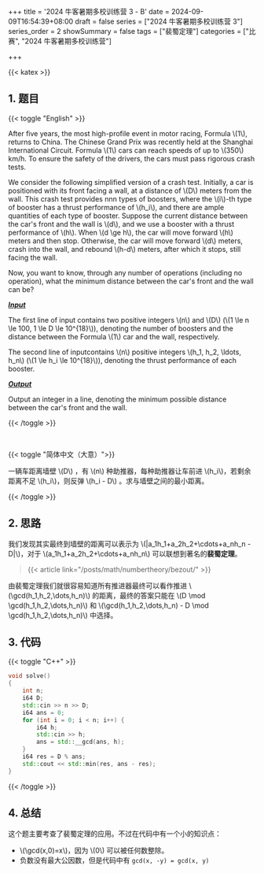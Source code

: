 +++
title = '2024 牛客暑期多校训练营 3 - B'
date = 2024-09-09T16:54:39+08:00
draft = false
series = ["2024 牛客暑期多校训练营 3"]
series_order = 2
showSummary = false
tags = ["裴蜀定理"]
categories = ["比赛", "2024 牛客暑期多校训练营"]

+++

{{< katex >}}

## 1. 题目

{{< toggle "English" >}}

After five years, the most high-profile event in motor racing, Formula \\(1\\), returns to China. The Chinese Grand Prix was recently held at the Shanghai International Circuit. Formula \\(1\\) cars can reach speeds of up to \\(350\\) km/h. To ensure the safety of the drivers, the cars must pass rigorous crash tests.

 We consider the following simplified version of a crash test. Initially, a car is positioned with its front facing a wall, at a distance of \\(D\\) meters from the wall. This crash test provides nnn types of boosters, where the \\(i\\)-th type of booster has a thrust performance of \\(h_i\\)​, and there are ample quantities of each type of booster. Suppose the current distance between the car's front and the wall is \\(d\\), and we use a booster with a thrust performance of \\(h\\). When \\(d \ge h\\), the car will move forward \\(h\\) meters and then stop. Otherwise, the car will move forward \\(d\\) meters, crash into the wall, and rebound \\(h-d\\) meters, after which it stops, still facing the wall.

 Now, you want to know, through any number of operations (including no operation), what the minimum distance between the car's front and the wall can be?

***<u>Input</u>***

The first line of input contains two positive integers \\(n\\) and \\(D\\) (\\(1 \le n \le 100, 1 \le D \le 10^{18}\\)), denoting the number of boosters and the distance between the Formula \\(1\\) car and the wall, respectively.

The second line of inputcontains \\(n\\) positive integers \\(h_1, h_2, \ldots, h_n\\) (\\(1 \le h_i \le 10^{18}\\)), denoting the thrust performance of each booster.

***<u>Output</u>***

Output an integer in a line, denoting the minimum possible distance between the car's front and the wall.

{{< /toggle >}}

<br>

{{< toggle "简体中文（大意）">}}

一辆车距离墙壁 \\(D\\) ，有 \\(n\\) 种助推器，每种助推器让车前进 \\(h_i\\)，若剩余距离不足 \\(h_i\\)，则反弹 \\(h_i - D\\) 。求与墙壁之间的最小距离。

{{< /toggle >}}

## 2. 思路

我们发现其实最终到墙壁的距离可以表示为 \\(|a_1h_1+a_2h_2+\cdots+a_nh_n - D|\\)，对于 \\(a_1h_1+a_2h_2+\cdots+a_nh_n\\) 可以联想到著名的**裴蜀定理**。

> {{< article link="/posts/math/numbertheory/bezout/" >}}

由裴蜀定理我们就很容易知道所有推进器最终可以看作推进 \\(\gcd(h_1,h_2,\dots,h_n)\\) 的距离，最终的答案只能在 \\(D \mod \gcd(h_1,h_2,\dots,h_n)\\) 和 \\(\gcd(h_1,h_2,\dots,h_n) - D \mod \gcd(h_1,h_2,\dots,h_n)\\) 中选择。

## 3. 代码

{{< toggle "C++" >}}

```cpp
void solve()
{
    int n;
    i64 D;
    std::cin >> n >> D;
    i64 ans = 0;
    for (int i = 0; i < n; i++) {
        i64 h;
        std::cin >> h;
        ans = std::__gcd(ans, h);
    }
    i64 res = D % ans;
    std::cout << std::min(res, ans - res);
}
```

{{< /toggle >}}

## 4. 总结

这个题主要考查了裴蜀定理的应用。不过在代码中有一个小的知识点：

- \\(\gcd(x,0)=x\\)，因为 \\(0\\) 可以被任何数整除。
- 负数没有最大公因数，但是代码中有 `gcd(x, -y) = gcd(x, y)`
